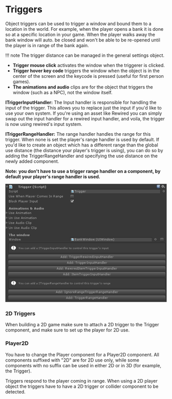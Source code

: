 # Triggers

Object triggers can be used to trigger a window and bound them to a location in the world. For example, when the player opens a bank it is done so at a specific location in your game. When the player walks away the bank window will auto. be closed and won't be able to be re-opened until the player is in range of the bank again.

!!! note
	The trigger distance can be managed in the general settings object.

-   **Trigger mouse click** activates the window when the triggerer is clicked.
-   **Trigger hover key code** triggers the window when the object is in the center of the screen and the keycode is pressed (useful for first person games).
-   **The animations and audio** clips are for the object that triggers the window (such as a NPC), not the window itself.

**ITriggerInputHandler:** The Input handler is responsible for handling the input of the trigger. This allows you to replace just the input if you'd like to use your own system. If you're using an asset like Rewired you can simply swap out the input handler for a rewired input handler, and voila, the trigger is now using rewired's input system.

**ITriggerRangeHandler:** The range handler handles the range for this trigger. When none is set the player's range handler is used by default. If you'd like to create an object which has a different range than the global use distance (the distance your player's trigger is using), you can do so by adding the TriggerRangeHandler and specifying the use distance on the newly added component.

**Note:** **you don't have to use a trigger range handler on a component, by default your player's range handler is used.**

![](Assets/Trigger.png)

### 2D Triggers

When building a 2D game make sure to attach a 2D trigger to the Trigger component, and make sure to set up the player for 2D use.

### Player2D

You have to change the Player component for a Player2D component. All components suffixed with "2D" are for 2D use only, while some components with no suffix can be used in either 2D or in 3D (for example, the Trigger).

Triggers respond to the player coming in range. When using a 2D player object the triggers have to have a 2D trigger or collider component to be detected.